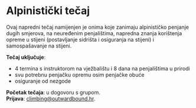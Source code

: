 # Alpinistički tečaj

Ovaj napredni tečaj namijenjen je onima koje zanimaju alpinističko penjanje dugih smjerova, na neuređenim penjalištima, napredna znanja korištenja opreme u stijeni (postavljanje sidrišta i osiguranja na stijeni) i samospašavanje na stijeni.

**Tečaj uključuje**:

- 4 termina s instruktorom na vježbalištu i 8 dana na penjalištima u prirodi
- svu potrebnu penjačku opremu osim penjačke obuće
- osiguranje od nezgode

**Početak tečaja**: u dogovoru s grupom.<br>
**Prijava**: <climbing@outwardbound.hr>.
